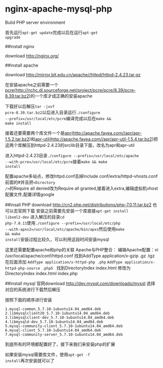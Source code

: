 # nginx-apache-mysql-php
Bulid PHP server environment

首先运行<code>apt-get update</code>完成以后在运行<code>apt-get upgrade</code>

##install nginx

download http://nginx.org/

##install apache

  download http://mirror.bit.edu.cn/apache//httpd/httpd-2.4.23.tar.gz

  在安装apache之前需要一个<a href="http://nchc.dl.sourceforge.net/project/pcre/pcre/8.39/pcre-8.39.tar.bz2">pcre(http://nchc.dl.sourceforge.net/project/pcre/pcre/8.39/pcre-8.39.tar.bz2)</a>的一个库才成正确的安装apache
  
  下载好以后解压<code>tar -jxvf pcre-8.39.tar.bz2</code>以后进入目录运行<code>./configure --prefix=/usr/local/etc/pcre</code>编译完成以后在<code>make && make install</code>
  
  接着还要需要两个库文件一个是<a href="http://apache.fayea.com//apr/apr-1.5.2.tar.bz2">apr(http://apache.fayea.com//apr/apr-1.5.2.tar.bz2)</a>和<a href="http://apache.fayea.com//apr/apr-util-1.5.4.tar.bz2">apr-util(http://apache.fayea.com//apr/apr-util-1.5.4.tar.bz2)</a>把这两个库解压到httpd-2.4.23的srclib目录下面，改名为apr和apr-util
  
  进入httpd-2.4.23目录<code>./configure --prefix=/usr/local/etc/apache --with-pcre=/usr/local/etc/pcre</code>接着<code>make && make install</code>
   
  配置apache多站点，修改httpd.conf去掉Include conf/extra/httpd-vhosts.conf前面的#并且把<code>\<Directory /\></code>的Require all denied改为Require all granted,接着进入extra,编辑虚拟机vhost配置文件,配置详情google

##insall PHP
 download http://cn2.php.net/distributions/php-7.0.11.tar.bz2 也可以去官网下载
 安装之前需要先安装一个库直接<code>apt-get install libxml2-dev</code>
 进入解压的目录<code>cd php-7.0.11</code>使用<code>./configure --prefix=/usr/local/etc/php --with-apxs2=/usr/local/etc/apache/bin/apxs</code>然后使用<code>make && make install</code>安装过程比较久，可以利用这段时间安装mysql
 
 这里还需要配置apache和php的关联
 Apache与PHP整合：
 编辑Apache配置：vi /usr/local/apache/conf/httpd.conf
找到AddType application/x-gzip .gz .tgz
在后面添加
<code>AddType application/x-httpd-php .php</code>
<code>AddType application/x-httpd-php-source .php5</code>  
找到DirectoryIndex index.html
修改为
DirectoryIndex index.html index.php

##install mysql
  官网download http://dev.mysql.com/downloads/mysql 选择对应的系统进行下载然后解压
  
  按照下面的顺序进行安装
  
    1.mysql-common_5.7.10-1ubuntu14.04_amd64.deb
    2.libmysqlclient20_5.7.10-1ubuntu14.04_amd64.deb
    3.libmysqlclient-dev_5.7.10-1ubuntu14.04_amd64.deb
    4.libmysqld-dev_5.7.10-1ubuntu14.04_amd64.deb
    5.mysql-community-client_5.7.10-1ubuntu14.04_amd64.deb
    6.mysql-client_5.7.10-1ubuntu14.04_amd64.deb
    7.mysql-community-server_5.7.10-1ubuntu14.04_amd64.deb
 到底所有的环境都配置好了，接下来我们来安装php的扩展
 
 如果安装mysql需要库文件，使用<code>apt-get -f install</code>再次安装就可以了
